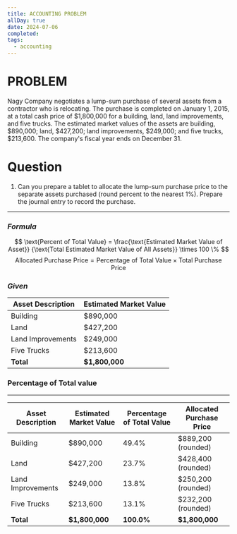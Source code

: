 ```yaml
---
title: ACCOUNTING PROBLEM
allDay: true
date: 2024-07-06
completed: 
tags:
  - accounting
---
```

# PROBLEM

Nagy Company negotiates a lump-sum purchase of several assets from a contractor who is relocating. The purchase is completed on January 1, 2015, at a total cash price of $1,800,000 for a building, land, land improvements, and five trucks. The estimated market values of the assets are building, $890,000; land, $427,200; land improvements, $249,000; and five trucks, $213,600. The company's fiscal year ends on December 31.


# Question 

1. Can you prepare a tablet to allocate the lump-sum purchase price to the separate assets purchased (round percent to the nearest 1%). Prepare the journal entry to record the purchase.

----

### *Formula*

$$
\text{Percent of Total Value} = \frac{\text{Estimated Market Value of Asset}}
										{\text{Total Estimated Market Value of All Assets}} \times 100 \%
$$
$$
\text{Allocated Purchase Price} = \text{Percentage of Total Value} \times \text{Total Purchase Price}
$$


### *Given*

| Asset Description | Estimated Market Value |
| ----------------- | ---------------------- |
| Building          | $890,000               |
| Land              | $427,200               |
| Land Improvements | $249,000               |
| Five Trucks       | $213,600               |
| **Total**         | **$1,800,000**         |


### Percentage of Total value
---


| Asset Description | Estimated Market Value | Percentage of Total Value | Allocated Purchase Price |
| ----------------- | ---------------------- | ------------------------- | ------------------------ |
| Building          | $890,000               | 49.4%                     | $889,200 (rounded)       |
| Land              | $427,200               | 23.7%                     | $428,400 (rounded)       |
| Land Improvements | $249,000               | 13.8%                     | $250,200 (rounded)       |
| Five Trucks       | $213,600               | 13.1%                     | $232,200 (rounded)       |
| **Total**         | **$1,800,000**         | **100.0%**                | **$1,800,000**           |


